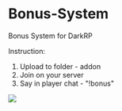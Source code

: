# Bonus-System

Bonus System for DarkRP

Instruction:
1. Upload to folder - addon
2. Join on your server
3. Say in player chat - "!bonus"

<img align=center src="https://i.imgur.com/ZhcTCeB.jpg"/>